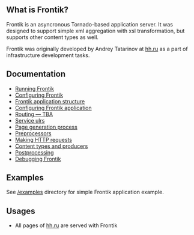 ## What is Frontik?

Frontik is an asyncronous Tornado-based application server. It was designed to support simple xml aggregation with xsl
transformation, but supports other content types as well.

Frontik was originally developed by Andrey Tatarinov at [hh.ru](http://hh.ru/) as a part of infrastructure development tasks.

## Documentation

* [Running Frontik](/docs/running.md)
* [Configuring Frontik](/docs/config.md)
* [Frontik application structure](/docs/frontik-app.md)
* [Configuring Frontik application](/docs/config-app.md)
* [Routing — TBA](/docs/routing.md)
* [Service ulrs](/docs/service-urls.md)
* [Page generation process](/docs/page-generation.md)
* [Preprocessors](/docs/preprocessors.md)
* [Making HTTP requests](/docs/http-client.md)
* [Content types and producers](/docs/producers.md)
* [Postprocessing](/docs/postprocessing.md)
* [Debugging Frontik](/docs/debug.md)

## Examples

See [/examples](/examples) directory for simple Frontik application example.

## Usages

  * All pages of [hh.ru](http://hh.ru/) are served with Frontik
